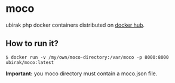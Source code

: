 # moco

ubirak php docker containers distributed on [docker hub](https://hub.docker.com/r/ubirak/moco/tags/).

## How to run it?

```shell
$ docker run -v /my/own/moco-directory:/var/moco -p 8000:8000 ubirak/moco:latest
```

**Important:** you moco directory must contain a moco.json file.

